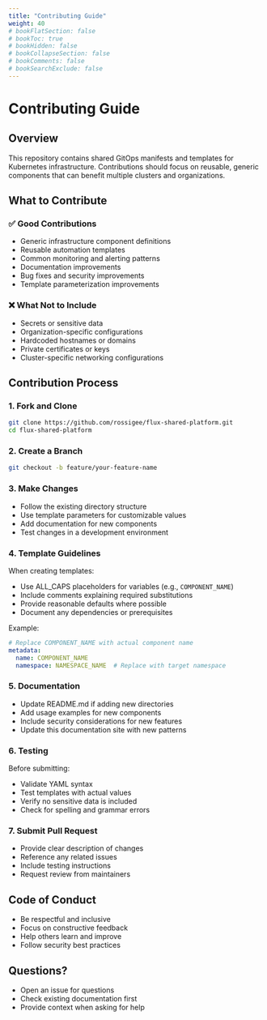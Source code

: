 ```yaml
---
title: "Contributing Guide"
weight: 40
# bookFlatSection: false
# bookToc: true
# bookHidden: false
# bookCollapseSection: false
# bookComments: false
# bookSearchExclude: false
---
```


# Contributing Guide

## Overview

This repository contains shared GitOps manifests and templates for Kubernetes infrastructure. Contributions should focus on reusable, generic components that can benefit multiple clusters and organizations.

## What to Contribute

### ✅ Good Contributions

- Generic infrastructure component definitions
- Reusable automation templates
- Common monitoring and alerting patterns
- Documentation improvements
- Bug fixes and security improvements
- Template parameterization improvements

### ❌ What Not to Include

- Secrets or sensitive data
- Organization-specific configurations
- Hardcoded hostnames or domains
- Private certificates or keys
- Cluster-specific networking configurations

## Contribution Process

### 1. Fork and Clone

```bash
git clone https://github.com/rossigee/flux-shared-platform.git
cd flux-shared-platform
```

### 2. Create a Branch

```bash
git checkout -b feature/your-feature-name
```

### 3. Make Changes

- Follow the existing directory structure
- Use template parameters for customizable values
- Add documentation for new components
- Test changes in a development environment

### 4. Template Guidelines

When creating templates:

- Use ALL_CAPS placeholders for variables (e.g., `COMPONENT_NAME`)
- Include comments explaining required substitutions
- Provide reasonable defaults where possible
- Document any dependencies or prerequisites

Example:
```yaml
# Replace COMPONENT_NAME with actual component name
metadata:
  name: COMPONENT_NAME
  namespace: NAMESPACE_NAME  # Replace with target namespace
```

### 5. Documentation

- Update README.md if adding new directories
- Add usage examples for new components
- Include security considerations for new features
- Update this documentation site with new patterns

### 6. Testing

Before submitting:

- Validate YAML syntax
- Test templates with actual values
- Verify no sensitive data is included
- Check for spelling and grammar errors

### 7. Submit Pull Request

- Provide clear description of changes
- Reference any related issues
- Include testing instructions
- Request review from maintainers

## Code of Conduct

- Be respectful and inclusive
- Focus on constructive feedback
- Help others learn and improve
- Follow security best practices

## Questions?

- Open an issue for questions
- Check existing documentation first
- Provide context when asking for help